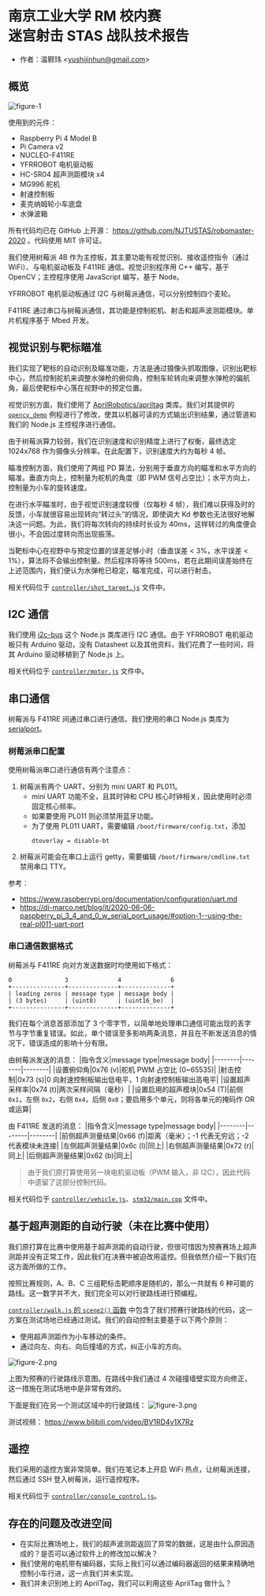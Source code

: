 # 南京工业大学 RM 校内赛<br>迷宫射击 STAS 战队技术报告
* 作者：温颢玮 &lt;yushijinhun@gmail.com&gt;

## 概览
![figure-1](https://raw.github.com/NJTUSTAS/robomaster-2020/master/docs/figure-1.png)

使用到的元件：
* Raspberry Pi 4 Model B
* Pi Camera v2
* NUCLEO-F411RE
* YFRROBOT 电机驱动板
* HC-SR04 超声测距模块 x4
* MG996 舵机
* 射速控制板
* 麦克纳姆轮小车底盘
* 水弹波箱

所有代码均已在 GitHub 上开源： https://github.com/NJTUSTAS/robomaster-2020 。代码使用 MIT 许可证。

我们使用树莓派 4B 作为主控板，其主要功能有视觉识别、接收遥控指令（通过 WiFi）、与电机驱动板及 F411RE 通信。视觉识别程序用 C++ 编写，基于 OpenCV；主控程序使用 JavaScript 编写，基于 Node。

YFRROBOT 电机驱动板通过 I2C 与树莓派通信，可以分别控制四个麦轮。

F411RE 通过串口与树莓派通信，其功能是控制舵机、射击和超声波测距模块。单片机程序基于 Mbed 开发。

## 视觉识别与靶标瞄准
我们实现了靶标的自动识别及瞄准功能，方法是通过摄像头抓取图像，识别出靶标中心，然后控制舵机来调整水弹枪的俯仰角，控制车轮转向来调整水弹枪的偏航角，最后使靶标中心落在视野中的预定位置。

视觉识别方面，我们使用了 [AprilRobotics/apriltag](https://github.com/AprilRobotics/apriltag) 类库。我们对其提供的 [`opencv_demo`](https://github.com/NJTUSTAS/robomaster-2020/blob/master/apriltag/example/opencv_demo.cc) 例程进行了修改，使其以机器可读的方式输出识别结果，通过管道和我们的 Node.js 主控程序进行通信。

由于树莓派算力较弱，我们在识别速度和识别精度上进行了权衡，最终选定 1024x768 作为摄像头分辨率。在此配置下，识别速度大约为每秒 4 帧。

瞄准控制方面，我们使用了两组 PD 算法，分别用于垂直方向的瞄准和水平方向的瞄准。垂直方向上，控制量为舵机的角度（即 PWM 信号占空比）；水平方向上，控制量为小车的旋转速度。

在进行水平瞄准时，由于视觉识别速度较慢（仅每秒 4 帧），我们难以获得及时的反馈，小车就很容易出现转向“转过头”的情况，即使调大 Kd 参数也无法很好地解决这一问题。为此，我们将每次转向的持续时长设为 40ms，这样转过的角度便会很小，不会因过度转向而出现振荡。

当靶标中心在视野中与预定位置的误差足够小时（垂直误差 < 3%，水平误差 < 1%），算法将不会输出控制量。然后程序将等待 500ms，若在此期间误差始终在上述范围内，我们便认为水弹枪已稳定，瞄准完成，可以进行射击。

相关代码位于 [`controller/shot_target.js`](https://github.com/NJTUSTAS/robomaster-2020/blob/master/controller/shot_target.js) 文件中。

## I2C 通信
我们使用 [i2c-bus](https://github.com/fivdi/i2c-bus) 这个 Node.js 类库进行 I2C 通信。由于 YFRROBOT 电机驱动板只有 Arduino 驱动，没有 Datasheet 以及其他资料，我们花费了一些时间，将其 Arduino 驱动移植到了 Node.js 上。

相关代码位于 [`controller/motor.js`](https://github.com/NJTUSTAS/robomaster-2020/blob/master/controller/motor.js) 文件中。

## 串口通信
树莓派与 F411RE 间通过串口进行通信。我们使用的串口 Node.js 类库为 [serialport](https://github.com/serialport/node-serialport)。

### 树莓派串口配置
使用树莓派串口进行通信有两个注意点：
1. 树莓派有两个 UART，分别为 mini UART 和 PL011。
   * mini UART 功能不全，且其时钟和 CPU 核心时钟相关，因此使用时必须固定核心频率。
   * 如果要使用 PL011 则必须禁用蓝牙功能。
   * 为了使用 PL011 UART，需要编辑 `/boot/firmware/config.txt`，添加
     ```
     dtoverlay = disable-bt
     ```
2. 树莓派可能会在串口上运行 getty，需要编辑 `/boot/firmware/cmdline.txt` 禁用串口 TTY。

参考：
* https://www.raspberrypi.org/documentation/configuration/uart.md
* https://di-marco.net/blog/it/2020-06-06-paspberry_pi_3_4_and_0_w_serial_port_usage/#option-1--using-the-real-pl011-uart-port

### 串口通信数据格式
树莓派与 F411RE 向对方发送数据时均使用如下格式：
```
0               3              4              6
+---------------+--------------+--------------+
| leading zeros | message type | message body |
| (3 bytes)     | (uint8)      | (uint16_be)  |
+---------------+--------------+--------------+
```
我们在每个消息首部添加了 3 个零字节，以简单地处理串口通信可能出现的丢字节与字节重复错误。如此，单个错误至多影响两条消息，并且在不断发送消息的情况下，错误造成的影响十分有限。

由树莓派发送的消息：
|指令含义|message type|message body|
|--------|--------|--------|
|设置俯仰角|0x76 (v)|舵机 PWM 占空比 (0~65535)|
|射击控制|0x73 (s)|0 向射速控制板输出低电平，1 向射速控制板输出高电平|
|设置超声采样率|0x74 (t)|两次采样间隔（毫秒）|
|设置启用的超声模块|0x54 (T)|前侧 `0x1`，左侧 `0x2`，右侧 `0x4`，后侧 `0x8`；要启用多个单元，则将各单元的掩码作 OR 或运算|

由 F411RE 发送的消息：
|指令含义|message type|message body|
|--------|--------|--------|
|前侧超声测量结果|0x66 (f)|距离（毫米）；-1 代表无穷远；-2 代表模块未连接|
|左侧超声测量结果|0x6c (l)|同上|
|右侧超声测量结果|0x72 (r)|同上|
|后侧超声测量结果|0x62 (b)|同上|

> 由于我们原打算使用另一块电机驱动板（PWM 输入，非 I2C），因此代码中遗留了这部分控制代码。

相关代码位于 [`controller/vehicle.js`](https://github.com/NJTUSTAS/robomaster-2020/blob/master/controller/vehicle.js)、[`stm32/main.cpp`](https://github.com/NJTUSTAS/robomaster-2020/blob/master/stm32/main.cpp) 文件中。

## 基于超声测距的自动行驶（未在比赛中使用）
我们原打算在比赛中使用基于超声测距的自动行驶，但很可惜因为预赛赛场上超声测距并没有正常工作，因此我们在决赛中被迫改用遥控。但我依然介绍一下我们在这方面所做的工作。

按照比赛规则，A、B、C 三组靶标击靶顺序是随机的，那么一共就有 6 种可能的路线。这一数字并不大，我们完全可以对行驶路线进行预编程。

[`controller/walk.js` 的 `scene2()` 函数](https://github.com/NJTUSTAS/robomaster-2020/blob/master/controller/walk.js#L306-L401) 中包含了我们预赛行驶路线的代码，这一方案在测试场地已经通过测试。我们的自动控制主要基于以下两个原则：
* 使用超声测距作为小车移动的条件。
* 通过向左、向右、向后撞墙的方式，纠正小车的方向。

![figure-2.png](https://raw.github.com/NJTUSTAS/robomaster-2020/master/docs/figure-2.png)

上图为预赛的行驶路线示意图。在路线中我们通过 4 次碰撞墙壁实现方向修正，这一措施在测试场地中是非常有效的。

下面是我们在另一个测试区域中的行驶路线：
![figure-3.png](https://raw.github.com/NJTUSTAS/robomaster-2020/master/docs/figure-3.png)

测试视频： https://www.bilibili.com/video/BV1RD4y1X7Rz

## 遥控
我们采用的遥控方案非常简单。我们在笔记本上开启 WiFi 热点，让树莓派连接，然后通过 SSH 登入树莓派，运行遥控程序。

相关代码位于 [`controller/console_control.js`](https://github.com/NJTUSTAS/robomaster-2020/blob/master/controller/console_control.js)。

## 存在的问题及改进空间
* 在实际比赛场地上，我们的超声波测距返回了异常的数据，这是由什么原因造成的？是否可以通过软件上的修改加以解决？
* 我们使用的电机带有编码器，实际上我们可以通过编码器返回的结果来精确地控制小车行进，这一点我们并未实现。
* 我们并未识别地上的 AprilTag，我们可以利用这些 AprilTag 做什么？
